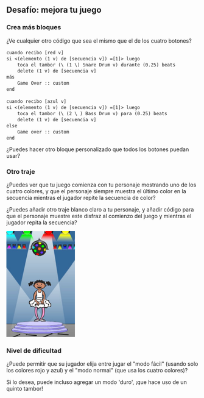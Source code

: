 ## Desafío: mejora tu juego

### Crea más bloques

¿Ve cualquier otro código que sea el mismo que el de los cuatro botones?

```blocks3
cuando recibo [red v]
si <(elemento (1 v) de [secuencia v]) =[1]> luego
    toca el tambor (\ (1 \) Snare Drum v) durante (0.25) beats
    delete (1 v) de [secuencia v]
más
    Game Over :: custom
end

cuando recibo [azul v]
si <(elemento (1 v) de [secuencia v]) =[1]> luego
    toca el tambor (\ (2 \ ) Bass Drum v) para (0.25) beats
    delete (1 v) de [secuencia v]
else
    Game over :: custom
end
```

¿Puedes hacer otro bloque personalizado que todos los botones puedan usar?

### Otro traje

¿Puedes ver que tu juego comienza con tu personaje mostrando uno de los cuatro colores, y que el personaje siempre muestra el último color en la secuencia mientras el jugador repite la secuencia de color?

¿Puedes añadir otro traje blanco claro a tu personaje, y añadir código para que el personaje muestre este disfraz al comienzo del juego y mientras el jugador repita la secuencia?

![screenshot](images/colour-white.png)

### Nivel de dificultad

¿Puede permitir que su jugador elija entre jugar el "modo fácil" (usando solo los colores rojo y azul) y el "modo normal" (que usa los cuatro colores)?

Si lo desea, puede incluso agregar un modo 'duro', ¡que hace uso de un quinto tambor!
